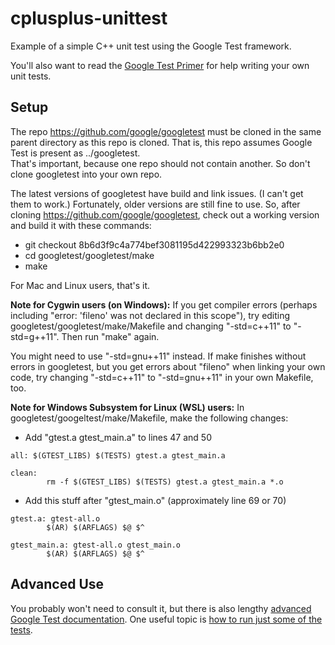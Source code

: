 # cplusplus-unittest
Example of a simple C++ unit test using the Google Test framework.  

You'll also want to read the [Google Test Primer](https://github.com/google/googletest/blob/master/googletest/docs/Primer.md) 
for help writing your own unit tests.

## Setup

The repo https://github.com/google/googletest must be cloned in the same
parent directory as this repo is cloned.  That is, this repo assumes
Google Test is present as ../googletest.  
That's important, because one repo should not contain another. 
So don't clone googletest into your own repo.

The latest versions of googletest have build and link issues. (I can't get
them to work.)  Fortunately, older versions are still fine to use.
So, after cloning https://github.com/google/googletest, check out a working
version and build it with these commands:
* git checkout 8b6d3f9c4a774bef3081195d422993323b6bb2e0
* cd googletest/googletest/make
* make

For Mac and Linux users, that's it.

**Note for Cygwin users (on Windows):** If you get compiler errors 
(perhaps including "error: 'fileno' was not declared in this scope"), 
try editing googletest/googletest/make/Makefile and changing "-std=c++11"
to "-std=g++11".  Then run "make" again.

You might need to use "-std=gnu++11" instead.  If make finishes without errors in googletest, 
but you get errors about "fileno" when linking your own code, 
try changing "-std=c++11" to "-std=gnu++11" in your own Makefile, too.

**Note for Windows Subsystem for Linux (WSL) users:** In googletest/googeltest/make/Makefile, make the following changes:
* Add "gtest.a gtest_main.a" to lines 47 and 50
```
all: $(GTEST_LIBS) $(TESTS) gtest.a gtest_main.a

clean:
        rm -f $(GTEST_LIBS) $(TESTS) gtest.a gtest_main.a *.o
```
* Add this stuff after "gtest_main.o" (approximately line 69 or 70)
```
gtest.a: gtest-all.o
        $(AR) $(ARFLAGS) $@ $^

gtest_main.a: gtest-all.o gtest_main.o
        $(AR) $(ARFLAGS) $@ $^
```

## Advanced Use
You probably won't need to consult it, but there is also lengthy [advanced Google Test documentation](https://github.com/google/googletest/blob/master/googletest/docs/advanced.md).  One useful topic is [how to run just some of the tests](https://github.com/google/googletest/blob/master/googletest/docs/advanced.md#running-test-programs-advanced-options).
